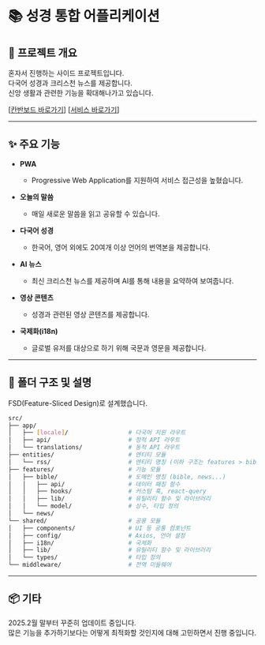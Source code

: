 # 📚 성경 통합 어플리케이션

## 🧾 프로젝트 개요

혼자서 진행하는 사이드 프로젝트입니다.   
다국어 성경과 크리스천 뉴스를 제공합니다.   
신앙 생활과 관련한 기능을 확대해나가고 있습니다.

[[칸반보드 바로가기](https://linen-blarney-a50.notion.site/1f239938811b808d80c4d53cbe2c0b77?v=1f239938811b81dfa7b4000c58951d3b)] [[서비스 바로가기](https://trueword.vercel.app/)]

---

## ✨ 주요 기능
- **PWA**
  - Progressive Web Application를 지원하여 서비스 접근성을 높혔습니다.

- **오늘의 말씀**
  - 매일 새로운 말씀을 읽고 공유할 수 있습니다.

- **다국어 성경**
  - 한국어, 영어 외에도 20여개 이상 언어의 번역본을 제공합니다.

- **AI 뉴스**
  - 최신 크리스천 뉴스를 제공하며 AI를 통해 내용을 요약하여 보여줍니다.

- **영상 콘텐츠**
  - 성경과 관련된 영상 콘텐츠를 제공합니다.

- **국제화(i18n)**
  - 글로벌 유저를 대상으로 하기 위해 국문과 영문을 제공합니다.

---

## 📁 폴더 구조 및 설명

FSD(Feature-Sliced Design)로 설계했습니다.
```bash
src/
├── app/                          
│   ├── [locale]/                 # 다국어 지원 라우트
│   ├── api/                      # 정적 API 라우트
│   └── translations/             # 동적 API 라우트
├── entities/                     # 엔티티 모듈
│   └── rss/                      # 엔티티 명칭 (이하 구조는 features > bible과 동일)
├── features/                     # 기능 모듈
│   ├── bible/                    # 도메인 명칭 (bible, news...)
│   │   ├── api/                  # 데이터 패칭 함수
│   │   ├── hooks/                # 커스텀 훅, react-query
│   │   ├── lib/                  # 유틸리티 함수 및 라이브러리
│   │   └── model/                # 상수, 타입 정의
│   └── news/          
└── shared/                       # 공용 모듈
│   ├── components/               # UI 등 공통 컴포넌트
│   ├── config/                   # Axios, 언어 설정
│   ├── i18n/                     # 국제화
│   ├── lib/                      # 유틸리티 함수 및 라이브러리
│   └── types/                    # 타입 정의
└── middleware/                   # 전역 미들웨어
```

---

## 📦 기타

2025.2월 말부터 꾸준히 업데이트 중입니다.   
많은 기능을 추가하기보다는 어떻게 최적화할 것인지에 대해 고민하면서 진행 중입니다.